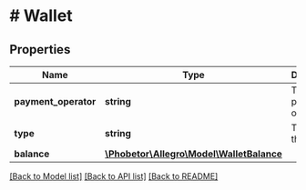 # # Wallet

## Properties

Name | Type | Description | Notes
------------ | ------------- | ------------- | -------------
**payment_operator** | **string** | The payment operator. |
**type** | **string** | The type of the wallet. |
**balance** | [**\Phobetor\Allegro\Model\WalletBalance**](WalletBalance.md) |  |

[[Back to Model list]](../../README.md#models) [[Back to API list]](../../README.md#endpoints) [[Back to README]](../../README.md)
